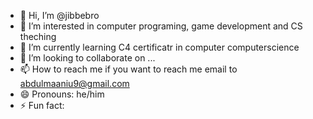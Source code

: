 - 👋 Hi, I’m @jibbebro
- 👀 I’m interested in computer programing, game development and CS theching 
- 🌱 I’m currently learning C4 certificatr in computer computerscience
- 💞️ I’m looking to collaborate on ...
- 📫 How to reach me if you want to reach me email to abdulmaaniu9@gmail.com 
- 😄 Pronouns: he/him 
- ⚡ Fun fact: 

<!---
jibbebro/jibbebro is a ✨ special ✨ repository because its `README.md` (this file) appears on your GitHub profile.
You can click the Preview link to take a look at your changes.
--->
